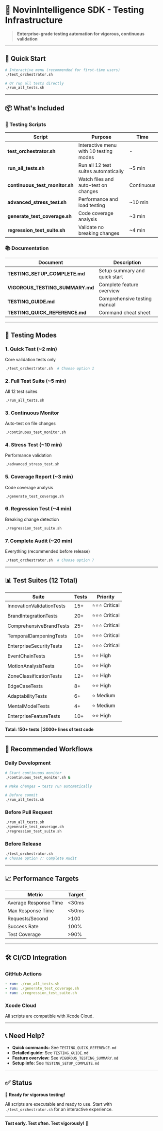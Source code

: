 # 🧪 NovinIntelligence SDK - Testing Infrastructure

> **Enterprise-grade testing automation for vigorous, continuous validation**

---

## 🚀 Quick Start

```bash
# Interactive menu (recommended for first-time users)
./test_orchestrator.sh

# Or run all tests directly
./run_all_tests.sh
```

---

## 📦 What's Included

### 🎯 Testing Scripts

| Script | Purpose | Time |
|--------|---------|------|
| **test_orchestrator.sh** | Interactive menu with 10 testing modes | - |
| **run_all_tests.sh** | Run all 12 test suites automatically | ~5 min |
| **continuous_test_monitor.sh** | Watch files and auto-test on changes | Continuous |
| **advanced_stress_test.sh** | Performance and load testing | ~10 min |
| **generate_test_coverage.sh** | Code coverage analysis | ~3 min |
| **regression_test_suite.sh** | Validate no breaking changes | ~4 min |

### 📚 Documentation

| Document | Description |
|----------|-------------|
| **TESTING_SETUP_COMPLETE.md** | Setup summary and quick start |
| **VIGOROUS_TESTING_SUMMARY.md** | Complete feature overview |
| **TESTING_GUIDE.md** | Comprehensive testing manual |
| **TESTING_QUICK_REFERENCE.md** | Command cheat sheet |

---

## 🎨 Testing Modes

### 1. Quick Test (~2 min)
Core validation tests only
```bash
./test_orchestrator.sh  # Choose option 1
```

### 2. Full Test Suite (~5 min)
All 12 test suites
```bash
./run_all_tests.sh
```

### 3. Continuous Monitor
Auto-test on file changes
```bash
./continuous_test_monitor.sh
```

### 4. Stress Test (~10 min)
Performance validation
```bash
./advanced_stress_test.sh
```

### 5. Coverage Report (~3 min)
Code coverage analysis
```bash
./generate_test_coverage.sh
```

### 6. Regression Test (~4 min)
Breaking change detection
```bash
./regression_test_suite.sh
```

### 7. Complete Audit (~20 min)
Everything (recommended before release)
```bash
./test_orchestrator.sh  # Choose option 7
```

---

## 📊 Test Suites (12 Total)

| Suite | Tests | Priority |
|-------|-------|----------|
| InnovationValidationTests | 15+ | ⭐⭐⭐ Critical |
| BrandIntegrationTests | 20+ | ⭐⭐⭐ Critical |
| ComprehensiveBrandTests | 25+ | ⭐⭐⭐ Critical |
| TemporalDampeningTests | 10+ | ⭐⭐⭐ Critical |
| EnterpriseSecurityTests | 12+ | ⭐⭐⭐ Critical |
| EventChainTests | 15+ | ⭐⭐ High |
| MotionAnalysisTests | 10+ | ⭐⭐ High |
| ZoneClassificationTests | 12+ | ⭐⭐ High |
| EdgeCaseTests | 8+ | ⭐⭐ High |
| AdaptabilityTests | 6+ | ⭐ Medium |
| MentalModelTests | 4+ | ⭐ Medium |
| EnterpriseFeatureTests | 10+ | ⭐⭐ High |

**Total: 150+ tests | 2000+ lines of test code**

---

## 🔄 Recommended Workflows

### Daily Development
```bash
# Start continuous monitor
./continuous_test_monitor.sh &

# Make changes → tests run automatically

# Before commit
./run_all_tests.sh
```

### Before Pull Request
```bash
./run_all_tests.sh
./generate_test_coverage.sh
./regression_test_suite.sh
```

### Before Release
```bash
./test_orchestrator.sh
# Choose option 7: Complete Audit
```

---

## 📈 Performance Targets

| Metric | Target |
|--------|--------|
| Average Response Time | <30ms |
| Max Response Time | <50ms |
| Requests/Second | >100 |
| Success Rate | 100% |
| Test Coverage | >90% |

---

## 🛠️ CI/CD Integration

### GitHub Actions
```yaml
- run: ./run_all_tests.sh
- run: ./generate_test_coverage.sh
- run: ./regression_test_suite.sh
```

### Xcode Cloud
All scripts are compatible with Xcode Cloud.

---

## 📞 Need Help?

- **Quick commands:** See `TESTING_QUICK_REFERENCE.md`
- **Detailed guide:** See `TESTING_GUIDE.md`
- **Feature overview:** See `VIGOROUS_TESTING_SUMMARY.md`
- **Setup info:** See `TESTING_SETUP_COMPLETE.md`

---

## ✅ Status

**🎉 Ready for vigorous testing!**

All scripts are executable and ready to use. Start with `./test_orchestrator.sh` for an interactive experience.

---

**Test early. Test often. Test vigorously!** 🚀
